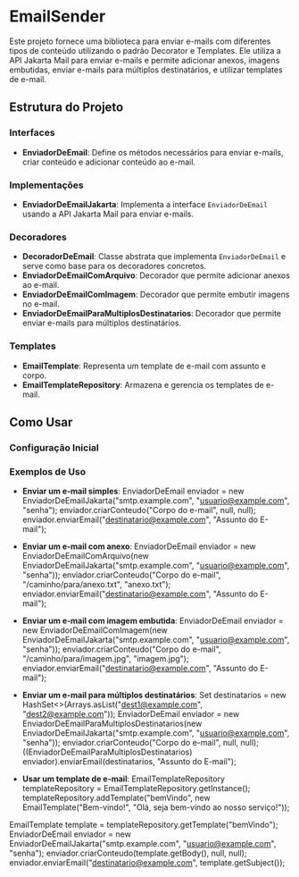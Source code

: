 # EmailSender

Este projeto fornece uma biblioteca para enviar e-mails com diferentes tipos de conteúdo utilizando o padrão Decorator e Templates. Ele utiliza a API Jakarta Mail para enviar e-mails e permite adicionar anexos, imagens embutidas, enviar e-mails para múltiplos destinatários, e utilizar templates de e-mail.

## Estrutura do Projeto

### Interfaces

- **EnviadorDeEmail**: Define os métodos necessários para enviar e-mails, criar conteúdo e adicionar conteúdo ao e-mail.

### Implementações

- **EnviadorDeEmailJakarta**: Implementa a interface `EnviadorDeEmail` usando a API Jakarta Mail para enviar e-mails.

### Decoradores

- **DecoradorDeEmail**: Classe abstrata que implementa `EnviadorDeEmail` e serve como base para os decoradores concretos.
- **EnviadorDeEmailComArquivo**: Decorador que permite adicionar anexos ao e-mail.
- **EnviadorDeEmailComImagem**: Decorador que permite embutir imagens no e-mail.
- **EnviadorDeEmailParaMultiplosDestinatarios**: Decorador que permite enviar e-mails para múltiplos destinatários.

### Templates

- **EmailTemplate**: Representa um template de e-mail com assunto e corpo.
- **EmailTemplateRepository**: Armazena e gerencia os templates de e-mail.

## Como Usar

### Configuração Inicial

### Exemplos de Uso

- **Enviar um e-mail simples**:
EnviadorDeEmail enviador = new EnviadorDeEmailJakarta("smtp.example.com", "usuario@example.com", "senha");
enviador.criarConteudo("Corpo do e-mail", null, null);
enviador.enviarEmail("destinatario@example.com", "Assunto do E-mail");

- **Enviar um e-mail com anexo**:
EnviadorDeEmail enviador = new EnviadorDeEmailComArquivo(new EnviadorDeEmailJakarta("smtp.example.com", "usuario@example.com", "senha"));
enviador.criarConteudo("Corpo do e-mail", "/caminho/para/anexo.txt", "anexo.txt");
enviador.enviarEmail("destinatario@example.com", "Assunto do E-mail");

- **Enviar um e-mail com imagem embutida**:
EnviadorDeEmail enviador = new EnviadorDeEmailComImagem(new EnviadorDeEmailJakarta("smtp.example.com", "usuario@example.com", "senha"));
enviador.criarConteudo("Corpo do e-mail", "/caminho/para/imagem.jpg", "imagem.jpg");
enviador.enviarEmail("destinatario@example.com", "Assunto do E-mail");

- **Enviar um e-mail para múltiplos destinatários**:
Set<String> destinatarios = new HashSet<>(Arrays.asList("dest1@example.com", "dest2@example.com"));
EnviadorDeEmail enviador = new EnviadorDeEmailParaMultiplosDestinatarios(new EnviadorDeEmailJakarta("smtp.example.com", "usuario@example.com", "senha"));
enviador.criarConteudo("Corpo do e-mail", null, null);
((EnviadorDeEmailParaMultiplosDestinatarios) enviador).enviarEmail(destinatarios, "Assunto do E-mail");

- **Usar um template de e-mail**:
EmailTemplateRepository templateRepository = EmailTemplateRepository.getInstance();
templateRepository.addTemplate("bemVindo", new EmailTemplate("Bem-vindo!", "Olá, seja bem-vindo ao nosso serviço!"));

EmailTemplate template = templateRepository.getTemplate("bemVindo");
EnviadorDeEmail enviador = new EnviadorDeEmailJakarta("smtp.example.com", "usuario@example.com", "senha");
enviador.criarConteudo(template.getBody(), null, null);
enviador.enviarEmail("destinatario@example.com", template.getSubject());
